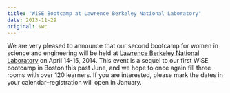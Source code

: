 ```yaml
---
title: "WiSE Bootcamp at Lawrence Berkeley National Laboratory"
date: 2013-11-29
original: swc
---
```

<p>
  We are very pleased to announce that
  our second bootcamp for women in science and engineering
  will be held at
  <a href="http://www.lbl.gov/">Lawrence Berkeley National Laboratory</a>
  on April 14-15, 2014.
  This event is a sequel to
  our first WiSE bootcamp
  in Boston this past June,
  and we hope to once again fill three rooms with over 120 learners.
  If you are interested,
  please mark the dates in your calendar–registration will open in January.
</p>
